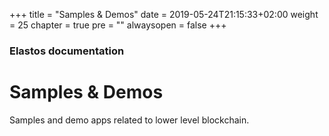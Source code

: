 +++
title = "Samples & Demos"
date = 2019-05-24T21:15:33+02:00
weight = 25
chapter = true
pre = ""
alwaysopen = false
+++

### Elastos documentation

# Samples & Demos

Samples and demo apps related to lower level blockchain.